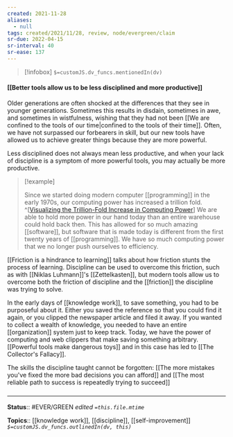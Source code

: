```yaml
---
created: 2021-11-28 
aliases:
  - null
tags: created/2021/11/28, review, node/evergreen/claim
sr-due: 2022-04-15
sr-interval: 40
sr-ease: 137
---
```

> [!infobox]
`$=customJS.dv_funcs.mentionedIn(dv)`

#### [[Better tools allow us to be less disciplined and more productive]] 

Older generations are often shocked at the differences that they see in younger generations. Sometimes this results in disdain, sometimes in awe, and sometimes in wistfulness, wishing that they had not been [[We are confined to the tools of our time|confined to the tools of their time]]. Often, we have not surpassed our forbearers in skill, but our new tools have allowed us to achieve greater things because they are more powerful.

Less disciplined does not always mean less productive, and when your lack of discipline is a symptom of more powerful tools, you may actually be more productive.

> [!example]
> 
> Since we started doing modern computer [[programming]] in the early 1970s, our computing power has increased a trillion fold.
>  ^[[Visualizing the Trillion-Fold Increase in Computing Power](https://www.visualcapitalist.com/visualizing-trillion-fold-increase-computing-power/)]
 > We are able to hold more power in our hand today than an entire warehouse could hold back then. This has allowed for so much amazing [[software]], but software that is made today is different from the first twenty years of [[programming]]. We have so much computing power that we no longer push ourselves to efficiency. 

[[Friction is a hindrance to learning]] talks about how friction stunts the process of learning. Discipline can be used to overcome this friction, such as with [[Niklas Luhmann]]'s [[Zettelkasten]],
but modern tools allow us to overcome both the friction of discipline and the [[friction]] the discipline was trying to solve. 

In the early days of [[knowledge work]], to save something, you had to be purposeful about it. Either you saved the reference so that you could find it again, or you clipped the newspaper article and filed it away. If you wanted to collect a wealth of knowledge, you needed to have an entire [[organization]] system just to keep track. Today, we have the power of computing and web clippers that make saving something arbitrary. [[Powerful tools make dangerous toys]] and in this case has led to [[The Collector's Fallacy]].

The skills the discipline taught cannot be forgotten:
[[The more mistakes you've fixed the more bad decisions you can afford]]
and [[The most reliable path to success is repeatedly trying to succeed]]

### <hr class="footnote"/>

**Status**:: #EVER/GREEN
*edited `=this.file.mtime`*

**Topics**:: [[knowledge work]], [[discipline]], [[self-improvement]]
*`$=customJS.dv_funcs.outlinedIn(dv, this)`*
